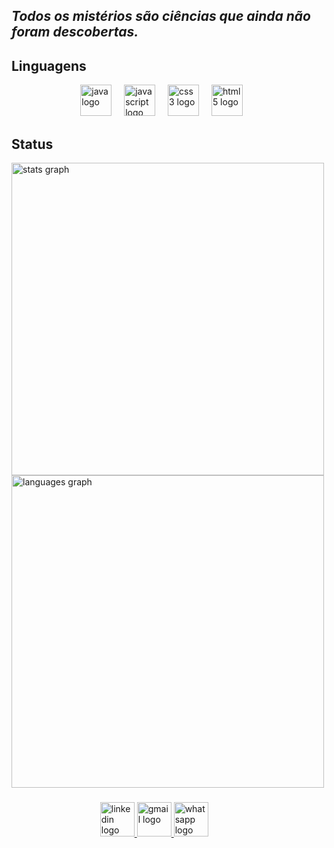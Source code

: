  ## <I> Todos os mistérios são ciências que ainda não foram descobertas. </I> 

## Linguagens
<div align="left">  
&nbsp &nbsp &nbsp &nbsp &nbsp &nbsp &nbsp &nbsp &nbsp &nbsp &nbsp &nbsp &nbsp &nbsp
  <img src="https://github.com/user-attachments/assets/b82e9d46-e019-4697-8879-fa6bcbaf6c4b" height="50" alt="java logo"  />
  <img width="12" />
  <img src="https://github.com/user-attachments/assets/0fc21f5b-2ac6-400f-a103-a9db6510f237" height="50" alt="javascript logo"  />
  <img width="12" />
  <img src="https://cdn.jsdelivr.net/gh/devicons/devicon/icons/css3/css3-plain-wordmark.svg" height="50" alt="css3 logo"  />
  <img width="12" />
  <img src="https://cdn.jsdelivr.net/gh/devicons/devicon/icons/html5/html5-plain-wordmark.svg" height="50" alt="html5 logo"  />
</div>

## Status
<div align="left">
  <img src="https://github-readme-stats.vercel.app/api?username=luizadaso&hide_title=false&hide_rank=false&show_icons=true&include_all_commits=true&count_private=true&disable_animations=false&theme=dracula&locale=en&hide_border=false&order=1" width="500" alt="stats graph"  />
</div>
<div align="left">
  <img src="https://github-readme-stats.vercel.app/api/top-langs?username=luizadaso&locale=pt-br&hide_title=false&layout=compact&card_width=320&langs_count=5&theme=radical&hide_border=false&order=2" width="500" alt="languages graph"  />
</div>

###

<div align="left">
&nbsp &nbsp &nbsp &nbsp &nbsp &nbsp &nbsp &nbsp &nbsp &nbsp &nbsp &nbsp &nbsp &nbsp &nbsp &nbsp &nbsp &nbsp
  <a href="https://www.linkedin.com/in/luizadaso/" target="_blank">
    <img src="https://github.com/user-attachments/assets/ffd54172-cae1-410c-b9bb-d247bf48760b" height="55" alt="linkedin logo"  /> 
  </a>
  <a href="mailto:analuiza.daso@gmail.com" target="_blank">
    <img src="https://github.com/user-attachments/assets/aabe721c-5c19-4093-a504-04feb3fb9d8a" height="55" alt="gmail logo" />
  </a>
  <a href="https://api.whatsapp.com/send/?phone=5522999955542&text=Ola,+Encontramos+o+seu+portfólio+no+GitHub.+Podemos+conversar?&type=phone_number&app_absent=0" target="_blank">
    <img src="https://github.com/user-attachments/assets/72cf57ab-1b38-41f3-b06c-1f4df5bb4a84" height="55" alt="whatsapp logo" />
  </a>
</div>


    
